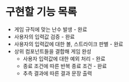 # 구현할 기능 목록

- 게임 규칙에 맞는 난수 발생 - 완료
- 사용자의 입력값 검증 - 완료
- 사용자의 입력값에 대한 볼, 스트라이크 판별 - 완료
- 상위 컴포넌트들을 결합해 게임 완성
    - 사용자 입력값에 대한 예외 처리 - 완료
    - 종료 조건에 따른 반복 종료 조건 - 완료
    - 추측 결과에 따른 결과 문장 출력
